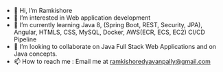 - 👋 Hi, I’m Ramkishore
- 👀 I’m interested in Web application development
- 🌱 I’m currently learning Java 8, (Spring Boot, REST, Security, JPA), Angular, HTMLS, CSS, MySQL, Docker, AWS(ECR, ECS, EC2) CI/CD Pipeline
- 💞️ I’m looking to collaborate on Java Full Stack Web Applications and on Java concepts. 
- 📫 How to reach me : Email me at ramkishoredyavanpally@gmail.com

<!---
ramkishore417/ramkishore417 is a ✨ special ✨ repository because its `README.md` (this file) appears on your GitHub profile.
You can click the Preview link to take a look at your changes.
--->
